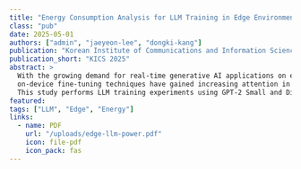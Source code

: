```yaml
---
title: "Energy Consumption Analysis for LLM Training in Edge Environments"
class: "pub"
date: 2025-05-01
authors: ["admin", "jaeyeon-lee", "dongki-kang"]
publication: "Korean Institute of Communications and Information Sciences (KICS) 2025"
publication_short: "KICS 2025"
abstract: >
  With the growing demand for real-time generative AI applications on edge devices,
  on-device fine-tuning techniques have gained increasing attention in power- and resource-constrained environments.
  This study performs LLM training experiments using GPT-2 Small and DistilGPT2 models on NVIDIA Jetson Xavier NX and Orin Nano devices, analyzing both training time and energy consumption. The experimental results are expected to contribute to the design of energy-efficient LLM deployment frameworks for edge environments.
featured:
tags: ["LLM", "Edge", "Energy"]
links:
  - name: PDF
    url: "/uploads/edge-llm-power.pdf"
    icon: file-pdf
    icon_pack: fas
---
```

